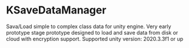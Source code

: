 # KSaveDataManager
Sava/Load simple to complex class data for unity engine. Very early prototype stage prototype designed to load and save data from disk or cloud with encryption support. Supported unity version: 2020.3.3f1 or up
